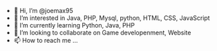 - 👋 Hi, I’m @joemax95
- 👀 I’m interested in Java, PHP, Mysql, python, HTML, CSS, JavaScript
- 🌱 I’m currently learning Python, Java, PHP
- 💞️ I’m looking to collaborate on Game developenment, Website
- 📫 How to reach me ...

<!---
joemax95/joemax95 is a ✨ special ✨ repository because its `README.md` (this file) appears on your GitHub profile.
You can click the Preview link to take a look at your changes.
--->
